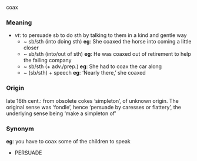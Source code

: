coax
### Meaning
+ _vt_: to persuade sb to do sth by talking to them in a kind and gentle way
	+  ~ sb/sth (into doing sth) __eg__: She coaxed the horse into coming a little closer
	+  ~ sb/sth (into/out of sth) __eg__: He was coaxed out of retirement to help the failing company
	+  ~ sb/sth (+ adv./prep.) __eg__: She had to coax the car along
	+  ~ (sb/sth) + speech __eg__: ‘Nearly there,’ she coaxed

### Origin

late 16th cent.: from obsolete cokes ‘simpleton’, of unknown origin. The original sense was ‘fondle’, hence ‘persuade by caresses or flattery’, the underlying sense being ‘make a simpleton of’

### Synonym

__eg__: you have to coax some of the children to speak

+ PERSUADE



